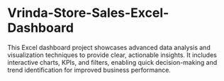 # Vrinda-Store-Sales-Excel-Dashboard
This Excel dashboard project showcases advanced data analysis and visualization techniques to provide clear, actionable insights. It includes interactive charts, KPIs, and filters, enabling quick decision-making and trend identification for improved business performance.
